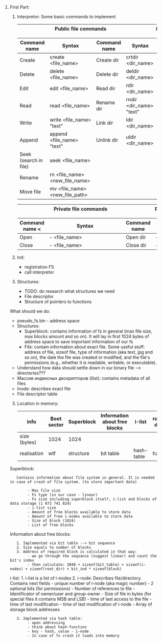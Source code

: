 1. First Part:
   
     1. Interpretor:
          Some basic commands to implement

          | <div style="width:398px">Public file commands</div>     | <div style="width:278px">Public directory commands</div>|
          |:-------------------------------------------------------:| :------------------------------------------------------:|

          | Command name          | Syntax                          | Command name          | Syntax                         |
          | --------------------- | ------------------------------- |-----------------------|--------------------------------|
          | Create                | create <file_name>              | Create dir            | crtdir <dir_name>              |
          | Delete                | delete <file_name>              | Delete dir            | deldir <dir_name>              |
          | Edit                  | edit <file_name>                | Read dir              | rdir <dir_name>                |
          | Read                  | read <file_name>                | Rename dir            | rndir <dir_name> "text"        |
          | Write                 | write <file_name> "text"        | Link dir              | ldir <dir_name>                |
          | Append                | append <file_name> "text"       | Unlink dir            | uldir <dir_name>               | 
          | Seek (search in file) | seek <file_name>                |                       |                                |
          | Rename                | rn <file_name> <new_file_name>  |                       |                                |
          | Move file             | mv <file_name> <new_file_path>  |                       |                                |

          
          |<div style="width:398px">Private file commands</div>     | <div style="width:278px">Private directory commands</div>|
          |:-------------------------------------------------------:| :-------------------------------------------------------:|

          | Command name <        | <div style="width:235px">Syntax</div>| Command name     | <div style="width:132px">Syntax</div>|
          | --------------------- | ------------------------------- |-----------------------|--------------------------------|
          | Open                  | - <file_name>                   | Open dir              | - <dir_name>                   |
          | Close                 | - <file_name>                   | Close dir             | - <dir_name>                   |


   
    1. Init:
         - registration FS
         - call interpretor

    2. Structures:
         - TODO: do research what structures we need
         - File descriptor
         - Structure of pointers to functions 

   What should we do:
     - pseudo_fs.bin - address space
     - Structures:
          - Superblock: contains information of fs in general (max file size, max blocks amount and so on). It will lay in first 1024 bytes of address space to save important information of our fs
          - File: contain information about exact file. Some useful stuff: address of file, sizeof file, type of information (aka text, jpg and so on), the date the file was created or modified, and the file's permissions (e.g., whether it is readable, writable, or executable).
     - Understand how data should settle down in our binary file --> directories???
     - Массив индексных дескрипторов (ilist): contains metadata of all files 
     - Inode: describes exact file 
     - File descriptor table

     3. Location in memory:  


          |info                   | Boot sector           | Superblock            | Information about free blocks     | i-list    | root dir   | file's data |
          | --------------------- | --------------------- |-----------------------|-----------------------------------|-----------|----------|-------------|
          | size  (bytes)         | 1024                  | 1024                  |                                   |           |          |             |
          | realisation           |  wtf                  | structure             | bit table                         | hash-table| hz     | |


     Superblock:

          Contains information about file system in general. It is needed in case of crash of file system. (to store important data)

               - Max file size
               - Fs type (in our case - linear)
               - Fs size including superblock itself, i-list and blocks of data storage (1 073 741 824)
               - i-list size 
               - Amount of free blocks available to store data
               - Amount of free i-nodes available to store data
               - Size of block (1024)
               - List of free blocks 

     Information about free blocks:

          1. Implemented via bit table --> bit sequence
          2. Size equals to number of blocks
          3. Address of required block is calculated in that way:
               - we go through the sequance (suggest linear) and count the bit's index
               - then calculate: 2048 + sizeof(bit_table) + sizeof(i-nodes) + sizeof(root_dir) + bit_ind * sizeof(block)

     i-list:
          1. i-list is a list of i-nodes
          2. i-node:
               Describes file/directory. Contains next fields
               - unique number of i-node (aka magic number)
               - 2 optional bits (for permissions)
               - Number of references to file
               - Identificator of owner/user and group-owner
               - Size of file in bytes (for special files it contains MSB and LSB)
               - time of last access to the file
               - time of last modification
               - time of last modification of i-node
               - Array of storage block addresses

          3. Implemented via hash table:
               - open addressing
               - think about hash-function
               - key - hash, value - i-node
               - In case of fs crash it loads into memory
